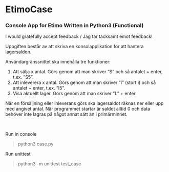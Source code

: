 # EtimoCase
<h3>Console App for Etimo Written in Python3 (Functional)</h3>

<p>I would gratefully accept feedback / Jag tar tacksamt emot feedback!</p>


<p>Uppgiften består av att skriva en konsolapplikation för att hantera lagersaldon.</p>
<p>Användargränssnittet ska innehålla tre funktioner:</p>
<ol>
  <li>Att sälja x antal. Görs genom att man skriver “S” och så antalet + enter, t.ex. ”S5”.</li>
  <li>Att inleverera x antal. Görs genom att man skriver “I” (stort i) och så antalet + enter, t.ex. ”I5”.</li>
  <li>Visa aktuellt lager. Görs genom att man skriver ”L” + enter.</li>
</ol>
<p>När en försäljning eller inleverans görs ska lagersaldot räknas ner eller upp med angivet antal. När programmet startar är saldot alltid 0 och data behöver inte lagras på något annat sätt än i primärminnet.</p>

<br>
<p>Run in console</p>
<blockquote>python3 case.py</blockquote>

<p>Run unittest</p>
<blockquote>python3 -m unittest test_case</blockquote>
